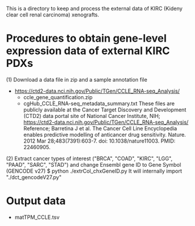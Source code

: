 This is a directory to keep and process the external data of KIRC (Kideny clear cell renal carcinoma) xenografts. 

# Procedures to obtain gene-level expression data of external KIRC PDXs
(1) Download a data file in zip and a sample annotation file 
- https://ctd2-data.nci.nih.gov/Public/TGen/CCLE_RNA-seq_Analysis/
  - ccle_gene_quantification.zip
  - cgHub_CCLE_RNA-seq_metadata_summary.txt
These files are publicly available at the Cancer Target Discovery and Development (CTD2) data portal site of National Cancer Institute, NIH; https://ctd2-data.nci.nih.gov/Public/TGen/CCLE_RNA-seq_Analysis/
Reference; Barretina J et al. The Cancer Cell Line Encyclopedia enables predictive modelling of anticancer drug sensitivity. Nature. 2012 Mar 28;483(7391):603-7. doi: 10.1038/nature11003. PMID: 22460905.

(2) Extract cancer types of interest ("BRCA", "COAD", "KIRC", "LGG", "PAAD", "SARC", "STAD") and change Ensembl gene ID to Gene Symbol (GENCODE v27) 
$ python ./extrCol_chxGeneID.py
It will internally import "./dct_gencodeV27.py"

# Output data 
- matTPM_CCLE.tsv
